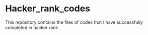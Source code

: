 # Hacker_rank_codes
This repository contains the files of codes that I have successfully completed in hacker rank
